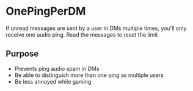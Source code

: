 # OnePingPerDM
If unread messages are sent by a user in DMs multiple times, you'll only receive one audio ping. Read the messages to reset the limit

## Purpose
- Prevents ping audio spam in DMs
- Be able to distinguish more than one ping as multiple users
- Be less annoyed while gaming

